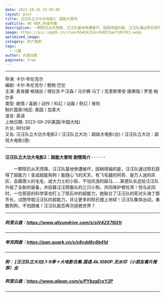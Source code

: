 ```yaml
---
date: 2023-10-31 15:56:05
layout: post
title: 汪汪队立大功大电影2：超能大冒险
subtitle: 4K HDR.外挂字幕
description: 一颗陨石从天而降，汪汪队基地惨遭破坏，因祸得福的是，汪汪队通过陨石获得了超能力！变成超能狗狗！能随心飞的天天、有飞毛腿的阿奇、是万人迷的灰灰、会霹雳火的毛毛、成大力士的小砾、不怕风浪的路马...
image: https://pic.imgdb.cn/item/6542625dc458853aef105783.webp
optimized_image: 
category: 热门电影
tags:
  - 儿童
author: 对酒当歌
paginate: true
---
```



---

导演: 卡尔·布伦克尔  
编剧: 卡尔·布伦克尔 / 鲍勃·巴伦  
主演: 麦肯娜·格瑞丝 / 塔拉吉·P·汉森 / 马尔赛·马丁 / 克里斯蒂安·康佛瑞 / 罗恩·帕尔多  
类型: 剧情 / 喜剧 / 动作 / 科幻 / 动画 / 奇幻 / 冒险  
制片国家/地区: 美国 / 加拿大  
语言: 英语  
上映日期: 2023-09-29(美国/中国大陆)  
片长: 88分钟  
又名: 汪汪队立大功大电影2 / 汪汪队立大功：超级大电影(台) / 汪汪队立大功：超班大电影(港)  

---

#### 汪汪队立大功大电影2：超能大冒险 剧情简介 · · · · · ·

　　一颗陨石从天而降，汪汪队基地惨遭破坏，因祸得福的是，汪汪队通过陨石获得了超能力！变成超能狗狗！能随心飞的天天、有飞毛腿的阿奇、是万人迷的灰灰、会霹雳火的毛毛、成大力士的小砾、不怕风浪的路马……莱德队长还给汪汪队升级了全新的装备，并招募汪汪预备队的三只小狗，共同保护冒险湾！但与此同时，一位邪恶的科学家也盯上了陨石中的超能力，她联合了汪汪队的死对头海丁那市长，试图夺取汪汪队的超能力，并让更多的陨石撞上地球！汪汪队集体出动，勇敢狗狗，不怕困难！汪汪队能否再次拯救世界？

---

##### 阿里云盘：<https://www.aliyundrive.com/s/siV42X76Q1t>

---

##### 夸克网盘：<https://pan.quark.cn/s/e8cdd6c6b41d>

---

##### 附： [汪汪队立大功].1-9季＋大电影合集.国语.4k.1080P.无水印（小朋友看片推荐）全

##### 阿里云盘：<https://www.alipan.com/s/PYbzgErxY2P>

---
